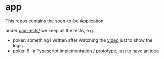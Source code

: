 # app

This repos contains the soon-to-be Application

under [cad-tests/](cad-frontend-tests/) we keep all the tests, e.g. 

* poker: something I written after watching the [video](link) just to show the logic
* poker-5 : a Typescript implementation / prototype, just to have an idea

